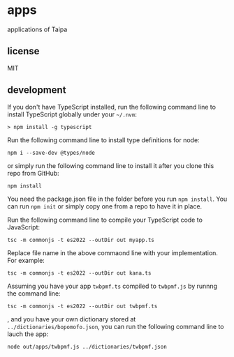 # apps

applications of Taipa

## license

MIT

## development

If you don't have TypeScript installed, run the following command line to install TypeScript globally under your `~/.nvm`:

`> npm install -g typescript`

Run the following command line to install type definitions for node:

`npm i --save-dev @types/node`

or simply run the following command line to install it after you clone this repo from GitHub:

`npm install`

You need the package.json file in the folder before you run `npm install`. You can run `npm init` or simply copy one from a repo to have it in place.

Run the following command line to compile your TypeScript code to JavaScript:

`tsc -m commonjs -t es2022 --outDir out myapp.ts`

Replace file name in the above commaond line with your implementation. For example:

`tsc -m commonjs -t es2022 --outDir out kana.ts`

Assuming you have your app `twbpmf.ts` compiled to `twbpmf.js` by runnng the command line:

`tsc -m commonjs -t es2022 --outDir out twbpmf.ts`

, and you have your own dictionary stored at `../dictionaries/bopomofo.json`, you can run the following command line to lauch the app:

`node out/apps/twbpmf.js ../dictionaries/twbpmf.json`

